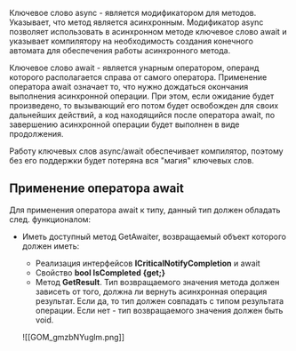 Ключевое слово async - является модификатором для методов. Указывает, что метод является асинхронным. Модификатор async позволяет использовать в асинхронном методе ключевое слово await и указывает компилятору на необходимость создания конечного автомата для обеспечения работы асинхронного метода.

Ключевое слово await - является унарным оператором, операнд которого располагается справа от самого оператора. Применение оператора await означает то, что нужно дождаться окончания выполнения асинхронной операции. При этом, если ожидание будет произведено, то вызывающий его потом будет освобожден для своих дальнейших действий, а код находящийся после оператора await, по завершению асинхронной операции будет выполнен в виде продолжения.

Работу ключевых слов async/await обеспечивает компилятор, поэтому без его поддержки будет потеряна вся "магия" ключевых слов.

## Применение оператора await

Для применения оператора await к типу, данный тип должен обладать след. функционалом:
- Иметь доступный метод GetAwaiter, возвращаемый объект которого должен иметь:
	- Реализация интерфейсов **ICriticalNotifyCompletion** и await
	- Свойство **bool IsCompleted {get;}**
	- Метод **GetResult**. Тип возвращаемого значения метода должен зависеть от того, должна ли вернуть асинхронная операция результат. Если да, то тип должен совпадать с типом результата операции. Если нет - тип возвращаемого значения должен быть void.
	
	![[GOM_gmzbNYuglm.png]]